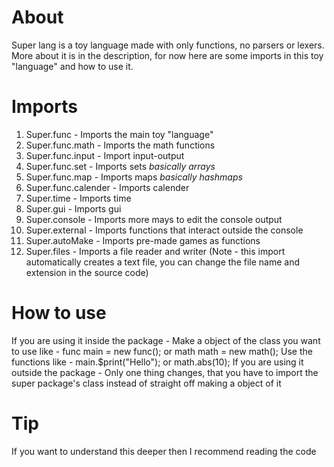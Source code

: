 # About
Super lang is a toy language made with only functions, no parsers or lexers. More about it is in the description, for now here are some imports in this toy "language" and how to use it.
# Imports
1. Super.func - Imports the main toy "language"
2. Super.func.math - Imports the math functions
3. Super.func.input - Import input-output
4. Super.func.set - Imports sets *basically arrays*
5. Super.func.map - Imports maps *basically hashmaps*
6. Super.func.calender - Imports calender
7. Super.time - Imports time
8. Super.gui - Imports gui
9. Super.console - Imports more mays to edit the console output
10. Super.external - Imports functions that interact outside the console
11. Super.autoMake - Imports pre-made games as functions
12. Super.files - Imports a file reader and writer (Note - this import automatically creates a text file, you can change the file name and extension in the source code)
# How to use
If you are using it inside the package -
Make a object of the class you want to use like - func main = new func(); or math math = new math();
Use the functions like - main.$print("Hello"); or math.abs(10);
If you are using it outside the package -
Only one thing changes, that you have to import the super package's class instead of straight off making a object of it
# Tip
If you want to understand this deeper then I recommend reading the code
